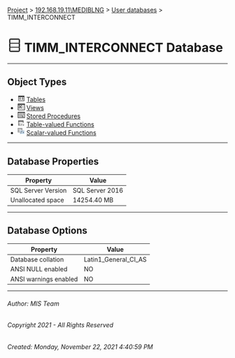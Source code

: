 #### 

[Project](../../../index.md) > [192.168.19.11\\MEDIBLNG](../../index.md) > [User databases](../index.md) > TIMM_INTERCONNECT

# ![Database](../../../Images/ntDatabase.png) TIMM_INTERCONNECT Database

---

## <a name="#objecttypes"></a>Object Types

* ![Tables](../../../Images/Table.png) [Tables](Tables/Tables.md)
* ![Views](../../../Images/View.png) [Views](Views/Views.md)
* ![Stored Procedures](../../../Images/StoredProcedure.png) [Stored Procedures](Programmability/Stored_Procedures/Stored_Procedures.md)
* ![Table-valued Functions](../../../Images/Function_Table.png) [Table-valued Functions](Programmability/Functions/Table-valued_Functions/Table-valued_Functions.md)
* ![Scalar-valued Functions](../../../Images/Function_Scalar.png) [Scalar-valued Functions](Programmability/Functions/Scalar-valued_Functions/Scalar-valued_Functions.md)


---

## <a name="#dbproperties"></a>Database Properties

| Property | Value |
|---|---|
| SQL Server Version | SQL Server 2016 |
| Unallocated space | 14254.40 MB |


---

## <a name="#dboptions"></a>Database Options

| Property | Value |
|---|---|
| Database collation | Latin1_General_CI_AS |
| ANSI NULL enabled | NO |
| ANSI warnings enabled | NO |


---

###### Author:  MIS Team

###### Copyright 2021 - All Rights Reserved

###### Created: Monday, November 22, 2021 4:40:59 PM

